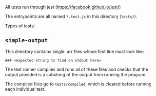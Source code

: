 All tests run through jest (https://facebook.github.io/jest/)

The entrypoints are all named `*.test.js` in this directory (`tests/`).

Types of tests:

## `simple-output`

This directory contains single .arr files whose first line must look like:

```
### <expected string to find on stdout here>
```

The test runner compiles and runs all of these files and checks that the output
provided is a substring of the output from running the program.

The compiled files go to `tests/compiled`, which is cleared before running each
individual test.

